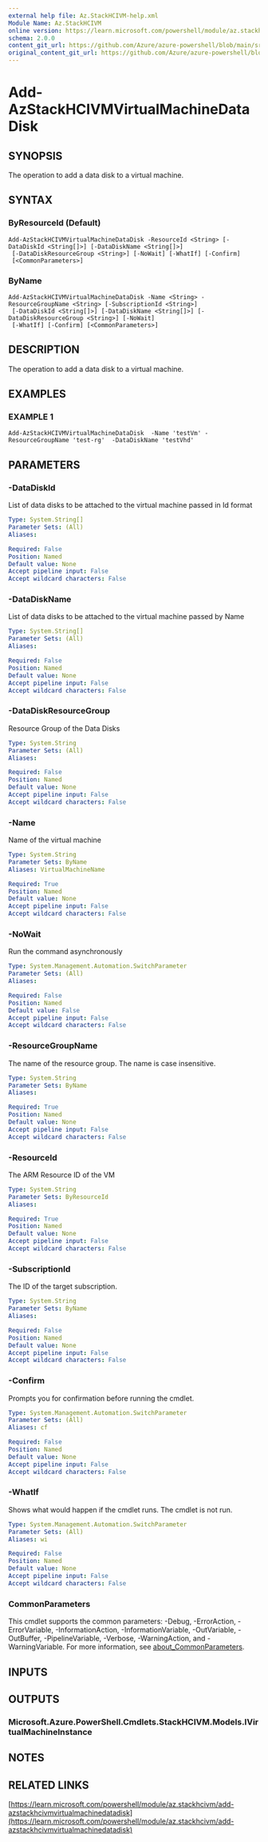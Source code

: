 ```yaml
---
external help file: Az.StackHCIVM-help.xml
Module Name: Az.StackHCIVM
online version: https://learn.microsoft.com/powershell/module/az.stackhcivm/add-azstackhcivmvirtualmachinedatadisk
schema: 2.0.0
content_git_url: https://github.com/Azure/azure-powershell/blob/main/src/StackHCIVM/StackHCIVM/help/Add-AzStackHCIVMVirtualMachineDataDisk.md
original_content_git_url: https://github.com/Azure/azure-powershell/blob/main/src/StackHCIVM/StackHCIVM/help/Add-AzStackHCIVMVirtualMachineDataDisk.md
---
```


# Add-AzStackHCIVMVirtualMachineDataDisk

## SYNOPSIS
The operation to add a data disk to a virtual machine.

## SYNTAX

### ByResourceId (Default)
```
Add-AzStackHCIVMVirtualMachineDataDisk -ResourceId <String> [-DataDiskId <String[]>] [-DataDiskName <String[]>]
 [-DataDiskResourceGroup <String>] [-NoWait] [-WhatIf] [-Confirm]
 [<CommonParameters>]
```

### ByName
```
Add-AzStackHCIVMVirtualMachineDataDisk -Name <String> -ResourceGroupName <String> [-SubscriptionId <String>]
 [-DataDiskId <String[]>] [-DataDiskName <String[]>] [-DataDiskResourceGroup <String>] [-NoWait]
 [-WhatIf] [-Confirm] [<CommonParameters>]
```

## DESCRIPTION
The operation to add a data disk to a virtual machine.

## EXAMPLES

### EXAMPLE 1
```
Add-AzStackHCIVMVirtualMachineDataDisk  -Name 'testVm' -ResourceGroupName 'test-rg'  -DataDiskName 'testVhd'
```

## PARAMETERS

### -DataDiskId
List of data disks to be attached to the virtual machine passed in Id format

```yaml
Type: System.String[]
Parameter Sets: (All)
Aliases:

Required: False
Position: Named
Default value: None
Accept pipeline input: False
Accept wildcard characters: False
```

### -DataDiskName
List of data disks to be attached to the virtual machine passed by Name

```yaml
Type: System.String[]
Parameter Sets: (All)
Aliases:

Required: False
Position: Named
Default value: None
Accept pipeline input: False
Accept wildcard characters: False
```

### -DataDiskResourceGroup
Resource Group of the Data Disks

```yaml
Type: System.String
Parameter Sets: (All)
Aliases:

Required: False
Position: Named
Default value: None
Accept pipeline input: False
Accept wildcard characters: False
```

### -Name
Name of the virtual machine

```yaml
Type: System.String
Parameter Sets: ByName
Aliases: VirtualMachineName

Required: True
Position: Named
Default value: None
Accept pipeline input: False
Accept wildcard characters: False
```

### -NoWait
Run the command asynchronously

```yaml
Type: System.Management.Automation.SwitchParameter
Parameter Sets: (All)
Aliases:

Required: False
Position: Named
Default value: False
Accept pipeline input: False
Accept wildcard characters: False
```

### -ResourceGroupName
The name of the resource group.
The name is case insensitive.

```yaml
Type: System.String
Parameter Sets: ByName
Aliases:

Required: True
Position: Named
Default value: None
Accept pipeline input: False
Accept wildcard characters: False
```

### -ResourceId
The ARM Resource ID of the VM

```yaml
Type: System.String
Parameter Sets: ByResourceId
Aliases:

Required: True
Position: Named
Default value: None
Accept pipeline input: False
Accept wildcard characters: False
```

### -SubscriptionId
The ID of the target subscription.

```yaml
Type: System.String
Parameter Sets: ByName
Aliases:

Required: False
Position: Named
Default value: None
Accept pipeline input: False
Accept wildcard characters: False
```

### -Confirm
Prompts you for confirmation before running the cmdlet.

```yaml
Type: System.Management.Automation.SwitchParameter
Parameter Sets: (All)
Aliases: cf

Required: False
Position: Named
Default value: None
Accept pipeline input: False
Accept wildcard characters: False
```

### -WhatIf
Shows what would happen if the cmdlet runs.
The cmdlet is not run.

```yaml
Type: System.Management.Automation.SwitchParameter
Parameter Sets: (All)
Aliases: wi

Required: False
Position: Named
Default value: None
Accept pipeline input: False
Accept wildcard characters: False
```

### CommonParameters
This cmdlet supports the common parameters: -Debug, -ErrorAction, -ErrorVariable, -InformationAction, -InformationVariable, -OutVariable, -OutBuffer, -PipelineVariable, -Verbose, -WarningAction, and -WarningVariable. For more information, see [about_CommonParameters](http://go.microsoft.com/fwlink/?LinkID=113216).

## INPUTS

## OUTPUTS

### Microsoft.Azure.PowerShell.Cmdlets.StackHCIVM.Models.IVirtualMachineInstance
## NOTES

## RELATED LINKS

[https://learn.microsoft.com/powershell/module/az.stackhcivm/add-azstackhcivmvirtualmachinedatadisk](https://learn.microsoft.com/powershell/module/az.stackhcivm/add-azstackhcivmvirtualmachinedatadisk)

